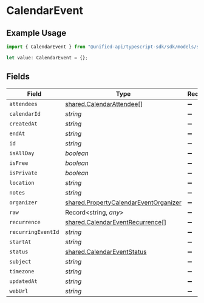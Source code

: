 # CalendarEvent

## Example Usage

```typescript
import { CalendarEvent } from "@unified-api/typescript-sdk/sdk/models/shared";

let value: CalendarEvent = {};
```

## Fields

| Field                                                                                                 | Type                                                                                                  | Required                                                                                              | Description                                                                                           |
| ----------------------------------------------------------------------------------------------------- | ----------------------------------------------------------------------------------------------------- | ----------------------------------------------------------------------------------------------------- | ----------------------------------------------------------------------------------------------------- |
| `attendees`                                                                                           | [shared.CalendarAttendee](../../../sdk/models/shared/calendarattendee.md)[]                           | :heavy_minus_sign:                                                                                    | N/A                                                                                                   |
| `calendarId`                                                                                          | *string*                                                                                              | :heavy_minus_sign:                                                                                    | N/A                                                                                                   |
| `createdAt`                                                                                           | *string*                                                                                              | :heavy_minus_sign:                                                                                    | N/A                                                                                                   |
| `endAt`                                                                                               | *string*                                                                                              | :heavy_minus_sign:                                                                                    | N/A                                                                                                   |
| `id`                                                                                                  | *string*                                                                                              | :heavy_minus_sign:                                                                                    | N/A                                                                                                   |
| `isAllDay`                                                                                            | *boolean*                                                                                             | :heavy_minus_sign:                                                                                    | N/A                                                                                                   |
| `isFree`                                                                                              | *boolean*                                                                                             | :heavy_minus_sign:                                                                                    | N/A                                                                                                   |
| `isPrivate`                                                                                           | *boolean*                                                                                             | :heavy_minus_sign:                                                                                    | N/A                                                                                                   |
| `location`                                                                                            | *string*                                                                                              | :heavy_minus_sign:                                                                                    | N/A                                                                                                   |
| `notes`                                                                                               | *string*                                                                                              | :heavy_minus_sign:                                                                                    | N/A                                                                                                   |
| `organizer`                                                                                           | [shared.PropertyCalendarEventOrganizer](../../../sdk/models/shared/propertycalendareventorganizer.md) | :heavy_minus_sign:                                                                                    | N/A                                                                                                   |
| `raw`                                                                                                 | Record<string, *any*>                                                                                 | :heavy_minus_sign:                                                                                    | N/A                                                                                                   |
| `recurrence`                                                                                          | [shared.CalendarEventRecurrence](../../../sdk/models/shared/calendareventrecurrence.md)[]             | :heavy_minus_sign:                                                                                    | N/A                                                                                                   |
| `recurringEventId`                                                                                    | *string*                                                                                              | :heavy_minus_sign:                                                                                    | N/A                                                                                                   |
| `startAt`                                                                                             | *string*                                                                                              | :heavy_minus_sign:                                                                                    | N/A                                                                                                   |
| `status`                                                                                              | [shared.CalendarEventStatus](../../../sdk/models/shared/calendareventstatus.md)                       | :heavy_minus_sign:                                                                                    | N/A                                                                                                   |
| `subject`                                                                                             | *string*                                                                                              | :heavy_minus_sign:                                                                                    | N/A                                                                                                   |
| `timezone`                                                                                            | *string*                                                                                              | :heavy_minus_sign:                                                                                    | N/A                                                                                                   |
| `updatedAt`                                                                                           | *string*                                                                                              | :heavy_minus_sign:                                                                                    | N/A                                                                                                   |
| `webUrl`                                                                                              | *string*                                                                                              | :heavy_minus_sign:                                                                                    | N/A                                                                                                   |